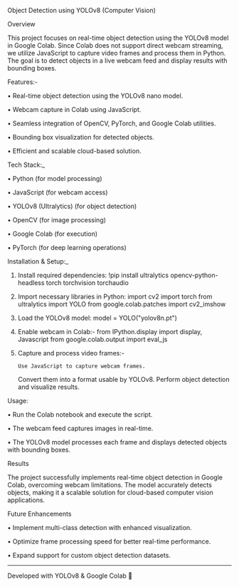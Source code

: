 Object Detection using YOLOv8 (Computer Vision)

Overview

This project focuses on real-time object detection using the YOLOv8 model in Google Colab. Since Colab does not support direct webcam streaming, we utilize JavaScript to capture video frames and process them in Python. The goal is to detect objects in a live webcam feed and display results with bounding boxes.

Features:-

•	Real-time object detection using the YOLOv8 nano model.

•	Webcam capture in Colab using JavaScript.

•	Seamless integration of OpenCV, PyTorch, and Google Colab utilities.

•	Bounding box visualization for detected objects.

•	Efficient and scalable cloud-based solution.


Tech Stack:_

•	Python (for model processing)

•	JavaScript (for webcam access)

•	YOLOv8 (Ultralytics) (for object detection)

•	OpenCV (for image processing)

•	Google Colab (for execution)

•	PyTorch (for deep learning operations)

Installation & Setup:_

1.	Install required dependencies:
                     !pip install ultralytics opencv-python-headless torch torchvision torchaudio
2.	Import necessary libraries in Python:
          import cv2
          import torch
          from ultralytics import YOLO
          from google.colab.patches import cv2_imshow
3.	Load the YOLOv8 model:
                       model = YOLO("yolov8n.pt")
4.	Enable webcam in Colab:-
           from IPython.display import display, Javascript
                       from google.colab.output import eval_js
  	
6.	Capture and process video frames:-
   
    	Use JavaScript to capture webcam frames.
      Convert them into a format usable by YOLOv8.
      Perform object detection and visualize results.

Usage:

•	Run the Colab notebook and execute the script.

•	The webcam feed captures images in real-time.

•	The YOLOv8 model processes each frame and displays detected objects with bounding boxes.

Results

The project successfully implements real-time object detection in Google Colab, overcoming webcam limitations. The model accurately detects objects, making it a scalable solution for cloud-based computer vision applications.

Future Enhancements

•	Implement multi-class detection with enhanced visualization.

•	Optimize frame processing speed for better real-time performance.

•	Expand support for custom object detection datasets.
________________________________________
Developed with YOLOv8 & Google Colab 🚀

